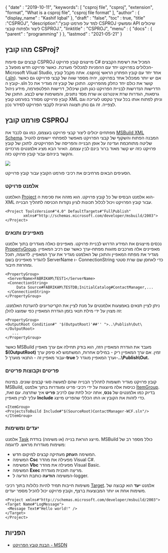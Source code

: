 {
  "date" : "2019-10-11",
  "keywords": [ "csproj file", "csproj", "extension", "format", "What is a csproj file", "csproj file format" ],
  "author" : {
    "display_name" : "Kashif Iqbal"
},
  "draft" : "false",
  "toc" : true,
  "title" :"CSPROJ",
  "description":"למד על פורמט קובץ CSPROJ וממשקי API שיכולים ליצור ולפתוח קובצי CSPROJ.",
  "linktitle" : "CSPROJ",
  "menu" : {
    "docs" : {
      "parent" : "programming"
}
},
  "lastmod" : "2021-05-21"
}

## מהו קובץ CSProj?
קבצים עם סיומת CSPROJ מייצגים קובץ פרויקט C# המכיל את רשימת הקבצים הכלולים בפרויקט יחד עם ההפניות למכלולי מערכת. כאשר פרויקט חדש מופעל ב-Microsoft VIiual Studio, אתה מקבל קובץ .csproj אחד יחד עם קובץ הפתרון הראשי ([.sln](/he/programming/sln/)). אם יש יותר ממכלול אחד בפרויקט, יהיה מספר שווה של קבצי פרוייקט גם כאשר קובץ ה-.sln קושר את כולם יחד כחלק מהפרויקט. התוכן של קובץ זה מגדיר את כל הדרישות הנדרשות לבניית הפרויקט כגון תוכן שיכלול, דרישות הפלטפורמה, מידע ניהול גרסאות, הגדרות שרת אינטרנט או שרת מסד נתונים, והמשימות שיש לבצע. התוכן של קובץ פרוייקט מסודר בפורמט קובץ XML וניתן לפתוח אותו בכל עורך טקסט לעריכה וגם לצפייה. זה גם נותן תצוגה הגיונית לקבצי הפרויקט לסידור נכון.

## פורמט קובץ CSPROJ #

מפתחים יכולים ליצור קבצי פרויקט בעצמם, כמו גם לכבד את [MSBuild XML Schema](https://msdn.microsoft.com/library/5dy88c2e.aspx). המבנה הפתוח והשקוף של קבצי הפרויקט מאפשר למפתחי יישומים להטיל שליטה מתוחכמת ועדינה על אופן הבנייה והפריסה של הפרויקטים. לתוכן של קובץ פרויקט כזה יש קשר מאוד ברור בינם לבין עצמם. האיור הבא מציג אלמנטים מרכזיים והקשר ביניהם עבור קובץ פרויקט כזה.

![](https://learn.microsoft.com/en-us/aspnet/web-forms/overview/deployment/web-deployment-in-the-enterprise/understanding-the-project-file/_static/image2.png)

הסעיפים הבאים מרחיבים את רכיבי פורמט הקובץ עבור קובץ פרוייקט.

### אלמנט פרויקט ###

האלמנט [Project](https://msdn.microsoft.com/library/bcxfsh87.aspx) הוא אלמנט הבסיס של כל קובץ פרויקט. הוא מזהה את סכימת ה-XML עבור קובץ הפרויקט ויכול לכלול תכונות לציון נקודות הכניסה לתהליך הבנייה.

```
<Project ToolsVersion#"4.0" DefaultTargets#"FullPublish"
        xmlns#"http://schemas.microsoft.com/developer/msbuild/2003">
</Project>
```

### מאפיינים ותנאים

נכסים מייצגים את המידע הדרוש לבניית פרויקט. מאפיינים כאלה מוגדרים בתוך אלמנט [PropertyGroup](https://msdn.microsoft.com/library/t4w159bs.aspx). מאפיינים אלה מורכבים מזוגות מפתח-ערך כאשר שם רכיב המאפיין מגדיר את מפתח המאפיין והתוכן של האלמנט מגדיר את ערך המאפיין. לדוגמה, תוכל להגדיר מאפיינים בשם ServerName ו- ConnectionString כדי לאחסן שם שרת סטטי ומחרוזת חיבור.

```
<PropertyGroup>    
 <ServerName>FABRIKAM\TEST1</ServerName>
 <ConnectionString>
     Data Source#FABRIKAM\TESTDB;InitialCatalog#ContactManager,...
 </ConnectionString>
</PropertyGroup>
```

ניתן לציין תנאים באמצעות אלמנטים על מנת לציין את הקריטריונים להערכת האלמנט. זה מצוין על ידי מילת תנאי בזמן הגדרת המאפיין כפי שמוצג להלן:

```
<PropertyGroup>
<OutputRoot Condition#" '$(OutputRoot)'##'' ">..\Publish\Out\</OutputRoot>
   ...
</PropertyGroup>
```

כאשר MSBuild מעבד את הגדרת המאפיין הזה, הוא בודק תחילה אם ערך מאפיין **$(OutputRoot)** זמין. אם ערך המאפיין ריק - במילים אחרות, המשתמש לא סיפק ערך עבור מאפיין זה - התנאי מוערך ל-**true** וערך המאפיין מוגדר ל-**..\Publish\Out.**

### פריטים וקבוצות פריטים

קובץ פרויקט מגדיר תשומות לתהליך הבנייה שהם למעשה סוגי קבצים שונים. במינוח MSBuild, כניסות אלה מיוצגות על ידי רכיבי פריט ומוגדרות בתוך אלמנט [ItemGroup](https://msdn.microsoft.com/library/646dk05y.aspx). בדיוק כמו אלמנטים של **נכס**, אתה יכול לתת שם לרכיב **פריט** איך שתרצה. עם זאת, עליך לציין מאפיין **Include** כדי לזהות את הקובץ או התו הכללי שהפריט מייצג.

```
<ItemGroup>
<ProjectsToBuild Include#"$(SourceRoot)ContactManager-WCF.sln"/>
</ItemGroup>
```

### יעדים ומשימות

אלמנט [Task](https://msdn.microsoft.com/library/77f2hx1s.aspx) מייצג הוראת בנייה (או משימה) בודדת. MSBuild כולל מספר רב של משימות מוגדרות מראש. לדוגמה:

* המשימה **העתק** מעתיקה קבצים למיקום חדש.
* המשימה **Csc** מפעילה את מהדר Visual C#.
* המשימה **Vbc** מפעילה את מהדר Visual Basic.
* המשימה **Exec** מריצה תוכנית מוגדרת.
* המשימה **הודעה** כותבת הודעה ל-logger.

משימות חייבות תמיד להיות כלולות בתוך רכיבי [Target](https://msdn.microsoft.com/library/t50z2hka.aspx). אלמנט **יעד** הוא קבוצה של משימות אחת או יותר המבוצעות ברצף, וקובץ פרויקט יכול להכיל מספר יעדים.

```
<Project xmlns#"http://schemas.microsoft.com/developer/msbuild/2003">
<Target Name#"LogMessage">
 <Message Text#"Hello world!" />
</Target>
</Project>
```

## הפניות

* [הבנת קובץ הפרויקט - MSDN](https://learn.microsoft.com/en-us/aspnet/web-forms/overview/deployment/web-deployment-in-the-enterprise/understanding-the-project-file)

